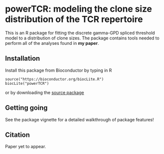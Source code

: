 # powerTCR: modeling the clone size distribution of the TCR repertoire

This is an R package for fitting the discrete gamma-GPD spliced threshold model to a distribution of clone sizes. The package contains tools needed to perform all of the analyses found in __my paper__. 

## Installation

Install this package from Bioconductor by typing in R
```{r}
source("https://bioconductor.org/biocLite.R")
biocLite("powerTCR")
```

or by downloading the [source package](powerTCR_0.1.0.tar.gz)

## Getting going

See the package vignette for a detailed walkthrough of package features!

## Citation

Paper yet to appear.


